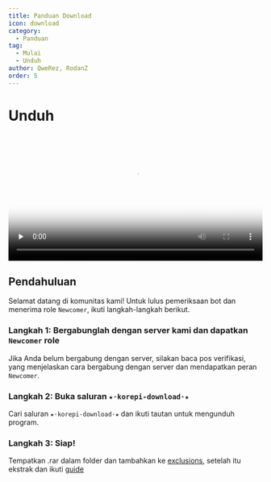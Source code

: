 ```yaml
---
title: Panduan Download
icon: download
category:
  - Panduan
tag:
  - Mulai
  - Unduh
author: QweRez, RodanZ
order: 5
---
```


# Unduh

<video controls preload="none" width="100%" poster="https://nextcloud.atruicardona.xyz/s/HFYfj2E25cFYnYC/preview"><source src="https://nextcloud.atruicardona.xyz/s/HFYfj2E25cFYnYC/download" type="video/mp4"></video>

## Pendahuluan

Selamat datang di komunitas kami! Untuk lulus pemeriksaan bot dan menerima role `Newcomer`, ikuti langkah-langkah berikut.

### Langkah 1: Bergabunglah dengan server kami dan dapatkan `Newcomer` role

Jika Anda belum bergabung dengan server, silakan baca pos verifikasi, yang menjelaskan cara bergabung dengan server dan mendapatkan peran `Newcomer`.

### Langkah 2: Buka saluran `★⋅korepi-download⋅★`

Cari saluran `★⋅korepi-download⋅★` dan ikuti tautan untuk mengunduh program.

### Langkah 3: Siap!

Tempatkan .rar dalam folder dan tambahkan ke [exclusions](../guide/virus.md), setelah itu ekstrak dan ikuti [guide](../guide/getkey.md)

